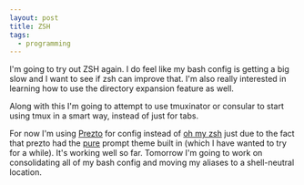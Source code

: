 ```yaml
---
layout: post
title: ZSH
tags:
  - programming
---
```


I'm going to try out ZSH again. I do feel like my bash config is getting a big
slow and I want to see if zsh can improve that. I'm also really interested in
learning how to use the directory expansion feature as well.

Along with this I'm going to attempt to use tmuxinator or consular to start
using tmux in a smart way, instead of just for tabs.

For now I'm using [Prezto](https://github.com/sorin-ionescu/prezto) for config
instead of [oh my zsh](https://github.com/robbyrussell/oh-my-zsh) just due to
the fact that prezto had the [pure](https://github.com/sindresorhus/pure) prompt
theme built in (which I have wanted to try for a while). It's working well so
far. Tomorrow I'm going to work on consolidating all of my bash config and
moving my aliases to a shell-neutral location.
